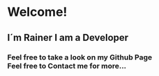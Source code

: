 <h1>Welcome!</h1><h2>I´m Rainer I am a Developer</h2>
<h3> Feel free to take a look on my Github Page 
<br>
Feel free to Contact me for more...
</h3>  


